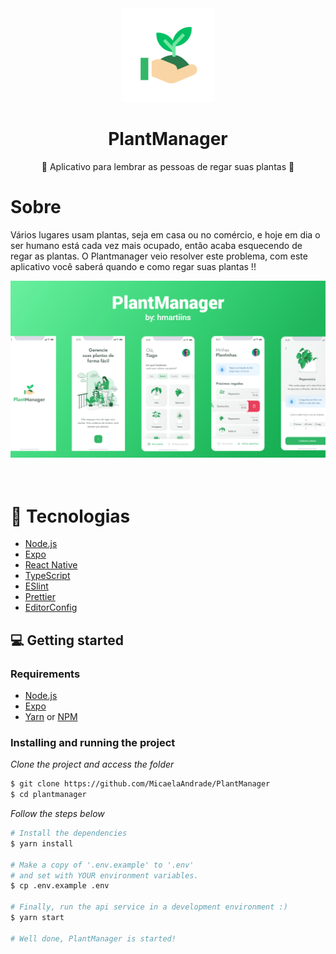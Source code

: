 <div align="center">
  <img src="assets/icon.png" width="150" />
  <h1>PlantManager</h1>
  <p>🌱 Aplicativo para lembrar as pessoas de regar suas plantas 🌱</p>
  
</div>

# Sobre

Vários lugares usam plantas, seja em casa ou no comércio, e hoje em dia o ser humano está cada vez mais ocupado, então acaba esquecendo de regar as plantas. O Plantmanager veio resolver este problema, com este aplicativo você saberá quando e como regar suas plantas !!

<div align="center">
  <img src="assets/cover.png" width="700" /> 
</div>

<br>
<br>


# 🚀 Tecnologias

  - [Node.js](https://nodejs.org/en/)
  - [Expo](https://expo.io/)  
  - [React Native](https://reactnative.dev/)
  - [TypeScript](https://www.typescriptlang.org/)
  - [ESlint](https://eslint.org/)
  - [Prettier](https://prettier.io/)
  - [EditorConfig](https://editorconfig.org/)


## 💻 Getting started

### Requirements

- [Node.js](https://nodejs.org/en/)
- [Expo](https://expo.io/)  
- [Yarn](https://classic.yarnpkg.com/) or [NPM](https://www.npmjs.com/)

### Installing and running the project

*Clone the project and access the folder*

```bash
$ git clone https://github.com/MicaelaAndrade/PlantManager
$ cd plantmanager
```

*Follow the steps below*

```bash
# Install the dependencies
$ yarn install

# Make a copy of '.env.example' to '.env'
# and set with YOUR environment variables.
$ cp .env.example .env

# Finally, run the api service in a development environment :)
$ yarn start

# Well done, PlantManager is started!
```
<br>

